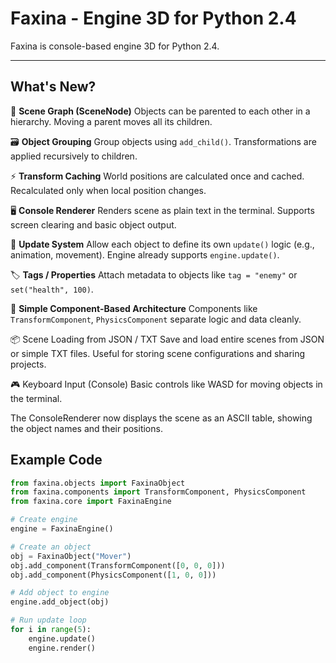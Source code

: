 # Faxina - Engine 3D for Python 2.4

Faxina is console-based engine 3D for Python 2.4.

---

## What's New?

🧱 **Scene Graph (SceneNode)**
Objects can be parented to each other in a hierarchy. Moving a parent moves all its children.

🗃 **Object Grouping**
Group objects using `add_child()`. Transformations are applied recursively to children.

⚡ **Transform Caching**
World positions are calculated once and cached. Recalculated only when local position changes.

🖥 **Console Renderer**
Renders scene as plain text in the terminal. Supports screen clearing and basic object output.

🔄 **Update System**
Allow each object to define its own `update()` logic (e.g., animation, movement).
Engine already supports `engine.update()`.

🏷 **Tags / Properties**
Attach metadata to objects like `tag = "enemy"` or `set("health", 100)`.

🧠 **Simple Component-Based Architecture**
Components like `TransformComponent`, `PhysicsComponent` separate logic and data cleanly.

📦 Scene Loading from JSON / TXT
Save and load entire scenes from JSON or simple TXT files.
Useful for storing scene configurations and sharing projects.

🎮 Keyboard Input (Console)
Basic controls like WASD for moving objects in the terminal.

The ConsoleRenderer now displays the scene as an ASCII table, showing the object names and their positions.

## Example Code

```python
from faxina.objects import FaxinaObject
from faxina.components import TransformComponent, PhysicsComponent
from faxina.core import FaxinaEngine

# Create engine
engine = FaxinaEngine()

# Create an object
obj = FaxinaObject("Mover")
obj.add_component(TransformComponent([0, 0, 0]))
obj.add_component(PhysicsComponent([1, 0, 0]))

# Add object to engine
engine.add_object(obj)

# Run update loop
for i in range(5):
    engine.update()
    engine.render()